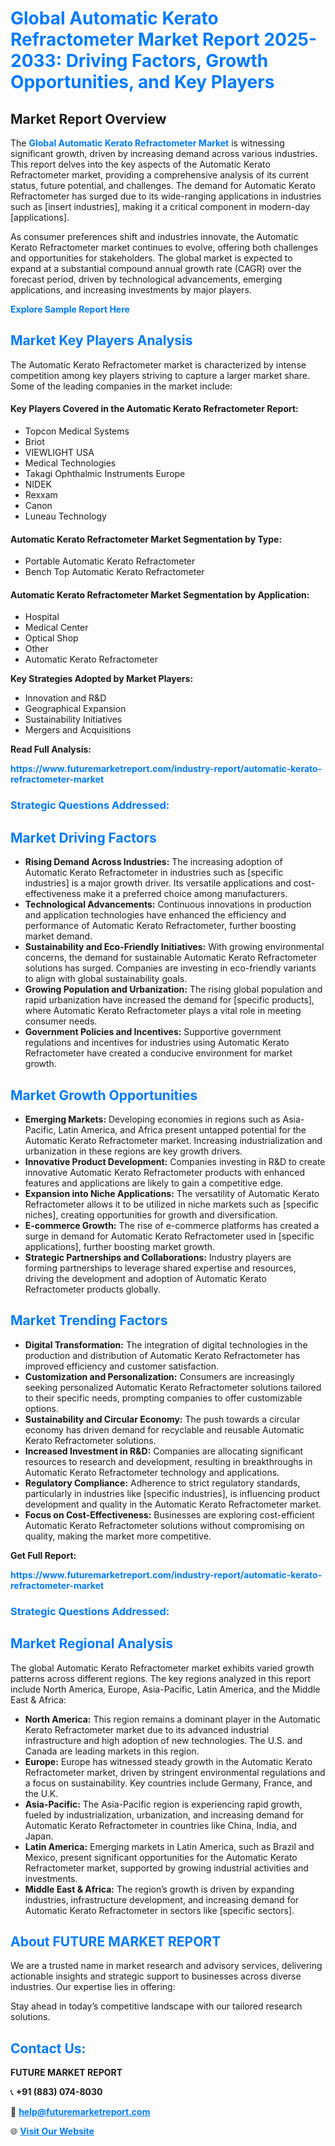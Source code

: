 <h1 style="color: #007BFF;">Global Automatic Kerato Refractometer Market Report 2025-2033: Driving Factors, Growth Opportunities, and Key Players</h1>

<section id="overview">
<h2>Market Report Overview</h2>
<p>The <a href="https://www.futuremarketreport.com/industry-report/automatic-kerato-refractometer-market" style="color: #007BFF; text-decoration: none;"><strong>Global Automatic Kerato Refractometer Market</strong></a> is witnessing significant growth, driven by increasing demand across various industries. This report delves into the key aspects of the Automatic Kerato Refractometer market, providing a comprehensive analysis of its current status, future potential, and challenges. The demand for Automatic Kerato Refractometer has surged due to its wide-ranging applications in industries such as [insert industries], making it a critical component in modern-day [applications].</p>
<p>As consumer preferences shift and industries innovate, the Automatic Kerato Refractometer market continues to evolve, offering both challenges and opportunities for stakeholders. The global market is expected to expand at a substantial compound annual growth rate (CAGR) over the forecast period, driven by technological advancements, emerging applications, and increasing investments by major players.</p>
</section>

<section id="overview">
<p><a href="https://www.futuremarketreport.com/request-sample/reportId=122357" style="color: #007BFF; text-decoration: none;"><strong>Explore Sample Report Here</strong></a></p>
</section>

<section id="key-players">
<h2 style="color: #007BFF;">Market Key Players Analysis</h2>
<p>The Automatic Kerato Refractometer market is characterized by intense competition among key players striving to capture a larger market share. Some of the leading companies in the market include:</p>
<h4>Key Players Covered in the Automatic Kerato Refractometer Report:</h4>
<ul><li>Topcon Medical Systems</li><li>Briot</li><li>VIEWLIGHT USA</li><li>Medical Technologies</li><li>Takagi Ophthalmic Instruments Europe</li><li>NIDEK</li><li>Rexxam</li><li>Canon</li><li>Luneau Technology</li></ul>
<h4>Automatic Kerato Refractometer Market Segmentation by Type:</h4>
<ul><li>Portable Automatic Kerato Refractometer</li><li>Bench Top Automatic Kerato Refractometer</li></ul>

<h4>Automatic Kerato Refractometer Market Segmentation by Application:</h4>
<ul><li>Hospital</li><li>Medical Center</li><li>Optical Shop</li><li>Other</li><li>Automatic Kerato Refractometer</li></ul>
<p><strong>Key Strategies Adopted by Market Players:</strong></p>
<ul>
<li>Innovation and R&D</li>
<li>Geographical Expansion</li>
<li>Sustainability Initiatives</li>
<li>Mergers and Acquisitions</li>
</ul>
</section>

<section>
<p><strong>Read Full Analysis: </strong></p><a href="https://www.futuremarketreport.com/industry-report/automatic-kerato-refractometer-market" style="color: #007BFF; text-decoration: none;"><strong>https://www.futuremarketreport.com/industry-report/automatic-kerato-refractometer-market</strong></a>
<h3 style="color: #007BFF;">Strategic Questions Addressed:</h3>
</section>

<section id="driving-factors">
<h2 style="color: #007BFF;">Market Driving Factors</h2>
<ul>
<li><strong>Rising Demand Across Industries:</strong> The increasing adoption of Automatic Kerato Refractometer in industries such as [specific industries] is a major growth driver. Its versatile applications and cost-effectiveness make it a preferred choice among manufacturers.</li>
<li><strong>Technological Advancements:</strong> Continuous innovations in production and application technologies have enhanced the efficiency and performance of Automatic Kerato Refractometer, further boosting market demand.</li>
<li><strong>Sustainability and Eco-Friendly Initiatives:</strong> With growing environmental concerns, the demand for sustainable Automatic Kerato Refractometer solutions has surged. Companies are investing in eco-friendly variants to align with global sustainability goals.</li>
<li><strong>Growing Population and Urbanization:</strong> The rising global population and rapid urbanization have increased the demand for [specific products], where Automatic Kerato Refractometer plays a vital role in meeting consumer needs.</li>
<li><strong>Government Policies and Incentives:</strong> Supportive government regulations and incentives for industries using Automatic Kerato Refractometer have created a conducive environment for market growth.</li>
</ul>
</section>

<section id="growth-opportunities">
<h2 style="color: #007BFF;">Market Growth Opportunities</h2>
<ul>
<li><strong>Emerging Markets:</strong> Developing economies in regions such as Asia-Pacific, Latin America, and Africa present untapped potential for the Automatic Kerato Refractometer market. Increasing industrialization and urbanization in these regions are key growth drivers.</li>
<li><strong>Innovative Product Development:</strong> Companies investing in R&D to create innovative Automatic Kerato Refractometer products with enhanced features and applications are likely to gain a competitive edge.</li>
<li><strong>Expansion into Niche Applications:</strong> The versatility of Automatic Kerato Refractometer allows it to be utilized in niche markets such as [specific niches], creating opportunities for growth and diversification.</li>
<li><strong>E-commerce Growth:</strong> The rise of e-commerce platforms has created a surge in demand for Automatic Kerato Refractometer used in [specific applications], further boosting market growth.</li>
<li><strong>Strategic Partnerships and Collaborations:</strong> Industry players are forming partnerships to leverage shared expertise and resources, driving the development and adoption of Automatic Kerato Refractometer products globally.</li>
</ul>
</section>

<section id="trending-factors">
<h2 style="color: #007BFF;">Market Trending Factors</h2>
<ul>
<li><strong>Digital Transformation:</strong> The integration of digital technologies in the production and distribution of Automatic Kerato Refractometer has improved efficiency and customer satisfaction.</li>
<li><strong>Customization and Personalization:</strong> Consumers are increasingly seeking personalized Automatic Kerato Refractometer solutions tailored to their specific needs, prompting companies to offer customizable options.</li>
<li><strong>Sustainability and Circular Economy:</strong> The push towards a circular economy has driven demand for recyclable and reusable Automatic Kerato Refractometer solutions.</li>
<li><strong>Increased Investment in R&D:</strong> Companies are allocating significant resources to research and development, resulting in breakthroughs in Automatic Kerato Refractometer technology and applications.</li>
<li><strong>Regulatory Compliance:</strong> Adherence to strict regulatory standards, particularly in industries like [specific industries], is influencing product development and quality in the Automatic Kerato Refractometer market.</li>
<li><strong>Focus on Cost-Effectiveness:</strong> Businesses are exploring cost-efficient Automatic Kerato Refractometer solutions without compromising on quality, making the market more competitive.</li>
</ul>
</section>

<section>
<p><strong>Get Full Report: </strong></p><a href="https://www.futuremarketreport.com/industry-report/automatic-kerato-refractometer-market" style="color: #007BFF; text-decoration: none;"><strong>https://www.futuremarketreport.com/industry-report/automatic-kerato-refractometer-market</strong></a>
<h3 style="color: #007BFF;">Strategic Questions Addressed:</h3>
</section>


<section id="regional-analysis">
<h2 style="color: #007BFF;">Market Regional Analysis</h2>
<p>The global Automatic Kerato Refractometer market exhibits varied growth patterns across different regions. The key regions analyzed in this report include North America, Europe, Asia-Pacific, Latin America, and the Middle East & Africa:</p>
<ul>
<li><strong>North America:</strong> This region remains a dominant player in the Automatic Kerato Refractometer market due to its advanced industrial infrastructure and high adoption of new technologies. The U.S. and Canada are leading markets in this region.</li>
<li><strong>Europe:</strong> Europe has witnessed steady growth in the Automatic Kerato Refractometer market, driven by stringent environmental regulations and a focus on sustainability. Key countries include Germany, France, and the U.K.</li>
<li><strong>Asia-Pacific:</strong> The Asia-Pacific region is experiencing rapid growth, fueled by industrialization, urbanization, and increasing demand for Automatic Kerato Refractometer in countries like China, India, and Japan.</li>
<li><strong>Latin America:</strong> Emerging markets in Latin America, such as Brazil and Mexico, present significant opportunities for the Automatic Kerato Refractometer market, supported by growing industrial activities and investments.</li>
<li><strong>Middle East & Africa:</strong> The region’s growth is driven by expanding industries, infrastructure development, and increasing demand for Automatic Kerato Refractometer in sectors like [specific sectors].</li>
</ul>
</section>

<footer>
<h2 style="color: #007BFF;">About FUTURE MARKET REPORT</h2>
<p>We are a trusted name in market research and advisory services, delivering actionable insights and strategic support to businesses across diverse industries. Our expertise lies in offering:</p>

<p>Stay ahead in today’s competitive landscape with our tailored research solutions.</p>

<h2 style="color: #007BFF;">Contact Us:</h2>
<p><strong>FUTURE MARKET REPORT</strong></p>
<p>📞 <strong>+91 (883) 074-8030</strong></p>
<p>📧 <strong><a href="mailto:help@futuremarketreport.com" style="color: #007BFF;">help@futuremarketreport.com</a></strong></p>
<p>🌐 <strong><a href="https://www.futuremarketreport.com/" style="color: #007BFF;">Visit Our Website</a></strong></p>
</footer>